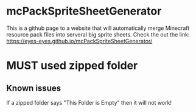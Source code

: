 #     mcPackSpriteSheetGenerator
This is a github page to a website that will automatically merge Minecraft resource pack files into serveral big sprite sheets.
Check the out the link: https://eyes-eyes.github.io/mcPackSpriteSheetGenerator/

# MUST used zipped folder

## Known issues
If a zipped folder says "This Folder is Empty" then it will not work!
